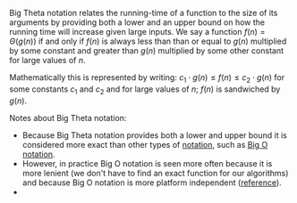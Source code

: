 Big Theta notation relates the running-time of a function to the size of its arguments by providing both a lower and an upper bound on how the running time will increase given large inputs. We say a function $f(n) = \Theta(g(n))$ if and only if $f(n)$ is always less than than or equal to $g(n)$ multiplied by some constant and greater than $g(n)$ multiplied by some other constant for large values of $n$.

Mathematically this is represented by writing: $c_1 \cdot g(n) \le f(n) \le c_2 \cdot g(n)$ for some constants $c_1$ and $c_2$ and for large values of $n$; $f(n)$ is sandwiched by $g(n)$. 

Notes about Big Theta notation:

- Because Big Theta notation provides both a lower and upper bound it is considered more exact than other types of [notation](http://en.wikipedia.org/wiki/Big_O_notation#Family_of_Bachmann.E2.80.93Landau_notations), such as [Big O notation](wiki:big-o-notation).
- However, in practice Big O notation is seen more often because it is more lenient (we don't have to find an exact function for our algorithms) and because Big O notation is more platform independent ([reference](http://stackoverflow.com/a/12338937/2559290)).
- 